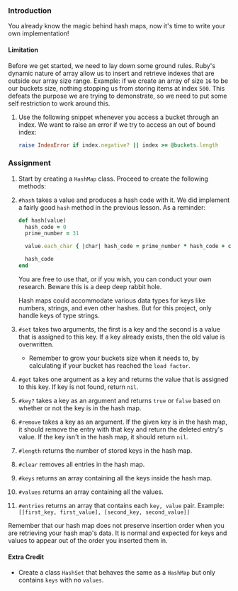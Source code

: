 ### Introduction

You already know the magic behind hash maps, now it's time to write your own implementation!

#### Limitation

  Before we get started, we need to lay down some ground rules. Ruby's dynamic nature of array allow us to insert and retrieve indexes that are outside our array size range. Example: if we create an array of size `16` to be our buckets size, nothing stopping us from storing items at index `500`. This defeats the purpose we are trying to demonstrate, so we need to put some self restriction to work around this.

  1. Use the following snippet whenever you access a bucket through an index. We want to raise an error if we try to access an out of bound index:

      ```ruby
      raise IndexError if index.negative? || index >= @buckets.length
      ```

### Assignment

<div class="lesson-content__panel" markdown="1">

  1. Start by creating a `HashMap` class. Proceed to create the following methods:

  1. `#hash` takes a value and produces a hash code with it. We did implement a fairly good `hash` method in the previous lesson.
     As a reminder:

      ```ruby
      def hash(value)
        hash_code = 0
        prime_number = 31
      
        value.each_char { |char| hash_code = prime_number * hash_code + char.ord }
      
        hash_code
      end
      ```

     You are free to use that, or if you wish, you can conduct your own research. Beware this is a deep deep rabbit hole.

      <div class="lesson-note lesson-note--tip" markdown="1">
        Hash maps could accommodate various data types for keys like numbers, strings, and even other hashes. But for this project, only handle keys of type strings.
      </div>

  1. `#set` takes two arguments, the first is a key and the second is a value that is assigned to this key. If a key already exists, then the old value is overwritten.

     - Remember to grow your buckets size when it needs to, by calculating if your bucket has reached the `load factor`.

  1. `#get` takes one argument as a key and returns the value that is assigned to this key. If key is not found, return `nil`.

  1. `#key?` takes a key as an argument and returns `true` or `false` based on whether or not the key is in the hash map.

  1. `#remove` takes a key as an argument. If the given key is in the hash map, it should remove the entry with that key and return the deleted entry's value. If the key isn't in the hash map, it should return `nil`.

  1. `#length` returns the number of stored keys in the hash map.

  1. `#clear` removes all entries in the hash map.

  1. `#keys` returns an array containing all the keys inside the hash map.

  1. `#values` returns an array containing all the values.

  1. `#entries` returns an array that contains each `key, value` pair. Example: `[[first_key, first_value], [second_key, second_value]]`

  Remember that our hash map does not preserve insertion order when you are retrieving your hash map's data. It is normal and expected for keys and values to appear out of the order you inserted them in.

#### Extra Credit

- Create a class `HashSet` that behaves the same as a `HashMap` but only contains `keys` with no `values`.

</div>
